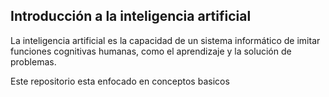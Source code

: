 ## Introducción a la inteligencia artificial

La inteligencia artificial es la capacidad de un sistema informático de imitar funciones cognitivas humanas, como el aprendizaje y la solución de problemas.



Este repositorio esta enfocado en conceptos basicos
